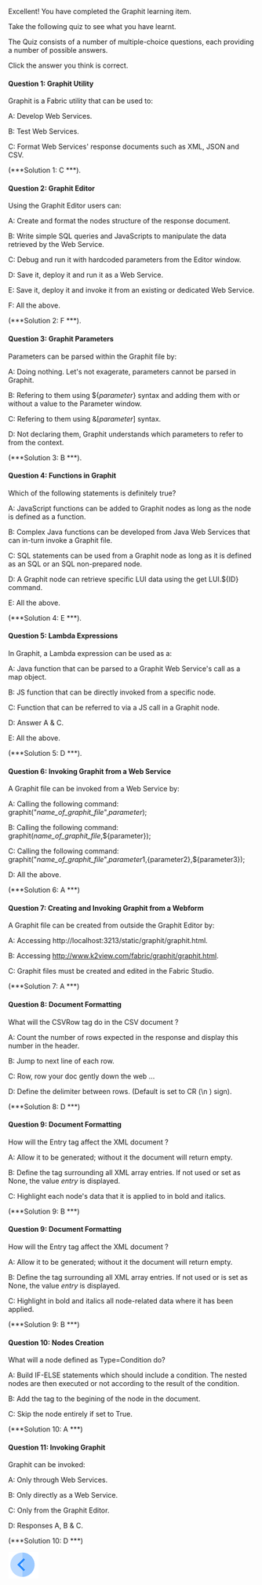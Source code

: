 
Excellent! You have completed the Graphit learning item.


Take the following quiz to see what you have learnt. 

The Quiz consists of a number of multiple-choice questions, each providing a number of possible answers. 

Click the answer you think is correct. 



#### Question 1: Graphit Utility

Graphit is a Fabric utility that can be used to:

A: Develop Web Services.

B: Test Web Services. 

C: Format Web Services' response documents such as XML, JSON and CSV.

(***Solution 1: C ***).



#### Question 2: Graphit Editor

Using the Graphit Editor users can:

A: Create and format the nodes structure of the response document.

B: Write simple SQL queries and JavaScripts to manipulate the data retrieved by the Web Service.

C: Debug and run it with hardcoded parameters from the Editor window.

D: Save it, deploy it and run it as a Web Service.

E: Save it, deploy it and invoke it from an existing or dedicated Web Service.

F: All the above.

(***Solution 2: F ***).



#### Question 3: Graphit Parameters

Parameters can be parsed within the Graphit file by:

A: Doing nothing. Let's not exagerate, parameters cannot be parsed in Graphit.

B: Refering to them using ${*parameter*} syntax and adding them with or without a value to the Parameter window.

C: Refering to them using &[*parameter*] syntax.

D: Not declaring them, Graphit understands which parameters to refer to from the context.  

(***Solution 3: B ***).



#### Question 4: Functions in Graphit

Which of the following statements is definitely true?

A: JavaScript functions can be added to Graphit nodes as long as the node is defined as a function.

B: Complex Java functions can be developed from Java Web Services that can in-turn invoke a Graphit file.

C: SQL statements can be used from a Graphit node as long as it is defined as an SQL or an SQL non-prepared node.

D: A Graphit node can retrieve specific LUI data using the get LUI.${ID} command.

E: All the above.

(***Solution 4: E ***).



#### Question 5: Lambda Expressions

In Graphit, a Lambda expression can be used as a:

A: Java function that can be parsed to a Graphit Web Service's call as a map object.

B: JS function that can be directly invoked from a specific node.

C: Function that can be referred to via a JS call in a Graphit node.

D: Answer A & C.

E: All the above.

(***Solution 5: D ***).


#### Question 6: Invoking Graphit from a Web Service

A Graphit file can be invoked from a Web Service by:

A: Calling the following command: graphit("*name_of_graphit_file*",*parameter*);

B: Calling the following command: graphit(*name_of_graphit_file*,${parameter});

C: Calling the following command: graphit("*name_of_graphit_file*",${parameter1},${parameter2},${parameter3});

D: All the above.

(***Solution 6: A ***)


#### Question 7: Creating and Invoking Graphit from a Webform

A Graphit file can be created from outside the Graphit Editor by:

A: Accessing http://localhost:3213/static/graphit/graphit.html.

B: Accessing http://www.k2view.com/fabric/graphit/graphit.html.

C: Graphit files must be created and edited in the Fabric Studio.

(***Solution 7: A ***)


#### Question 8: Document Formatting

What will the CSVRow tag do in the CSV document ?

A: Count the number of rows expected in the response and display this number in the header. 

B: Jump to next line of each row.

C: Row, row your doc gently down the web ...

D: Define the delimiter between rows. (Default is set to CR (\n ) sign).

(***Solution 8: D ***)


#### Question 9: Document Formatting

How will the Entry tag affect the XML document ? 

A: Allow it to be generated; without it the document will return empty. 

B: Define the tag surrounding all XML array entries. If not used or set as None, the value *entry* is displayed.

C: Highlight each node's data that it  is applied to in bold and italics.

(***Solution 9: B ***)


#### Question 9: Document Formatting

How will the Entry tag affect the XML document ? 

A: Allow it to be generated; without it the document will return empty. 

B: Define the tag surrounding all XML array entries. If not used or is set as None, the value *entry* is displayed.

C: Highlight in bold and italics all node-related data where it has been applied.

(***Solution 9: B ***)


#### Question 10: Nodes Creation 

What will a node defined as Type=Condition do?

A: Build IF-ELSE statements which should include a condition. The nested nodes are then executed or not according to the result of the condition. 

B: Add the tag <Condition> to the begining of the node in the document.

C: Skip the node entirely if set to True.

(***Solution 10: A ***)


#### Question 11: Invoking Graphit

Graphit can be invoked:

A: Only through Web Services.

B: Only directly as a Web Service.

C: Only from the Graphit Editor.

D: Responses A, B & C.

(***Solution 10: D ***)



[![Previous](/articles/images/Previous.png)](/academy/Training_Level_1/06_web_services/06_how_to_use_graphit.md)
